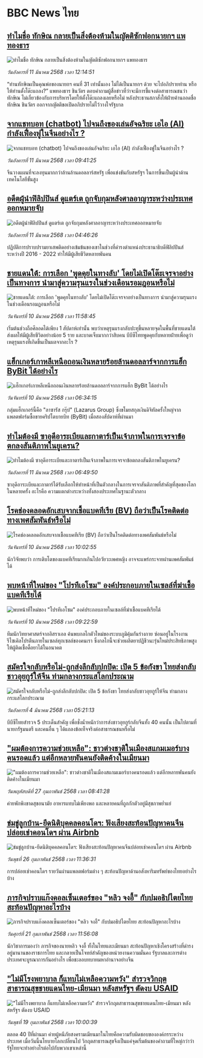 # BBC News ไทย## [ทำไมชื่อ ทักษิณ กลายเป็นสิ่งต้องห้ามในญัตติซักฟอกนายกฯ แพทองธาร](https://www.bbc.com/thai/articles/cn7vkz3mn56o?at_campaign=githubrss)![ทำไมชื่อ ทักษิณ กลายเป็นสิ่งต้องห้ามในญัตติซักฟอกนายกฯ แพทองธาร](https://ichef.bbci.co.uk/ace/standard/240/cpsprodpb/e0a1/live/3c8d7660-fe74-11ef-a0d9-29ad7a7f0cf2.jpg)_วันอังคารที่ 11 มีนาคม 2568 เวลา 12:14:51_“ท่านทักษิณเป็นคุณพ่อของนายกฯ คนที่ 31 เท่านั้นเอง ไม่ได้เป็นนายกฯ ด้วย จะไปอภิปรายท่าน หรือให้ท่านตั้งโต๊ะแถลง?” แพทองธาร ชินวัตร ตอบคำถามผู้สื่อข่าวที่ว่าจะมีการชี้แจงต่อสาธารณชนว่า ทักษิณ ไม่เกี่ยวข้องกับการบริหารโดยให้ตั้งโต๊ะแถลงเลยหรือไม่ หลังประธานสภาสั่งให้ฝ่ายค้านถอดชื่อ ทักษิณ ชินวัตร ออกจากญัตติขอเปิดอภิปรายไม่ไว้วางใจรัฐบาล## [จากแชทบอท (chatbot) ไปจนถึงของเล่นอัจฉริยะ เอไอ (AI) กำลังเฟื่องฟูในจีนอย่างไร ?](https://www.bbc.com/thai/articles/c4g0p0y3mjjo?at_campaign=githubrss)![จากแชทบอท (chatbot) ไปจนถึงของเล่นอัจฉริยะ เอไอ (AI) กำลังเฟื่องฟูในจีนอย่างไร ?](https://ichef.bbci.co.uk/ace/standard/240/cpsprodpb/7ff4/live/b87a1cc0-fd56-11ef-896e-d7e7fb1719a4.jpg)_วันอังคารที่ 11 มีนาคม 2568 เวลา 09:41:25_จีนวางแผนที่จะลงทุนมากกว่าล้านล้านดอลลาร์สหรัฐ เพื่อแข่งขันกับสหรัฐฯ ในการขึ้นเป็นผู้นำด้านเทคโนโลยีขั้นสูง## [อดีตผู้นำฟิลิปปินส์ ดูแตร์เต ถูกจับกุมหลังศาลอาญาระหว่างประเทศออกหมายจับ](https://www.bbc.com/thai/articles/cwyjvx4wmw1o?at_campaign=githubrss)![อดีตผู้นำฟิลิปปินส์ ดูแตร์เต ถูกจับกุมหลังศาลอาญาระหว่างประเทศออกหมายจับ](https://ichef.bbci.co.uk/ace/standard/240/cpsprodpb/a172/live/3ee6f230-fe31-11ef-8c3d-b7dcc7510cb1.jpg)_วันอังคารที่ 11 มีนาคม 2568 เวลา 04:46:26_ปฏิบัติการปราบปรามยาเสพติดอย่างเข้มข้นของเขาในช่วงที่ดำรงตำแหน่งประธานาธิบดีฟิลิปปินส์ระหว่างปี 2016 - 2022 ทำให้มีผู้เสียชีวิตหลายพันคน## [ชายแดนใต้: การเลือก 'พูดคุยในทางลับ' โดยไม่เปิดโต๊ะเจรจาอย่างเป็นทางการ นำมาสู่ความรุนแรงในช่วงเดือนรอมฎอนหรือไม่](https://www.bbc.com/thai/articles/c4g9p0ndpnyo?at_campaign=githubrss)![ชายแดนใต้: การเลือก 'พูดคุยในทางลับ' โดยไม่เปิดโต๊ะเจรจาอย่างเป็นทางการ นำมาสู่ความรุนแรงในช่วงเดือนรอมฎอนหรือไม่](https://ichef.bbci.co.uk/ace/standard/240/cpsprodpb/483a/live/1fb68490-fd9e-11ef-9e61-71ee71f26eb1.jpg)_วันจันทร์ที่ 10 มีนาคม 2568 เวลา 11:58:45_เริ่มต้นช่วงถือศีลอดได้เพียง  1 สัปดาห์เท่านั้น พบว่าเหตุรุนแรงกลับปะทุขึ้นหลายจุดในพื้นที่ชายแดนใต้ ส่งผลให้มีผู้เสียชีวิตอย่างน้อย 5 ราย และบาดเจ็บมากกว่าสิบคน บีบีซีไทยพูดคุยกับหลายฝ่ายเพื่อดูว่าเหตุรุนแรงที่เกิดขึ้นเป็นผลจากอะไร ?## [แฮ็กเกอร์เกาหลีเหนือถอนเงินหลายร้อยล้านดอลลาร์จากการแฮ็ก ByBit ได้อย่างไร ](https://www.bbc.com/thai/articles/cgkmzep432zo?at_campaign=githubrss)![แฮ็กเกอร์เกาหลีเหนือถอนเงินหลายร้อยล้านดอลลาร์จากการแฮ็ก ByBit ได้อย่างไร ](https://ichef.bbci.co.uk/ace/standard/240/cpsprodpb/29fa/live/8d521bb0-fb62-11ef-896e-d7e7fb1719a4.png)_วันจันทร์ที่ 10 มีนาคม 2568 เวลา 06:34:15_กลุ่มแฮ็กเกอร์นี้คือ "ลาซารัส กรุ๊ป" (Lazarus Group) ซึ่งขโมยสกุลเงินดิจิทัลครั้งใหญ่จากแพลตฟอร์มซื้อขายคริปโตบายบิท (ByBit) เมื่อสองสัปดาห์ที่ผ่านมา## [ทำไมต้องมี ซาอุดีอาระเบียและกาตาร์เป็นเจ้าภาพในการเจรจาข้อตกลงสันติภาพในยูเครน?](https://www.bbc.com/thai/articles/c78e36wn516o?at_campaign=githubrss)![ทำไมต้องมี ซาอุดีอาระเบียและกาตาร์เป็นเจ้าภาพในการเจรจาข้อตกลงสันติภาพในยูเครน?](https://ichef.bbci.co.uk/ace/standard/240/cpsprodpb/b46e/live/4cc08570-fdb8-11ef-b5c6-2785113aea78.jpg)_วันอังคารที่ 11 มีนาคม 2568 เวลา 06:49:50_ซาอุดีอาระเบียและกาตาร์ได้รับเลือกให้ทำหน้าที่เป็นตัวกลางในการเจรจาสันติภาพที่สำคัญที่สุดของโลกในหลายครั้ง อะไรคือ ความแตกต่างระหว่างทั้งสองประเทศในฐานะตัวกลาง## [โรคช่องคลอดอักเสบจากเชื้อแบคทีเรีย (BV) ถือว่าเป็นโรคติดต่อทางเพศสัมพันธ์หรือไม่](https://www.bbc.com/thai/articles/c74307p1xwxo?at_campaign=githubrss)![โรคช่องคลอดอักเสบจากเชื้อแบคทีเรีย (BV) ถือว่าเป็นโรคติดต่อทางเพศสัมพันธ์หรือไม่](https://ichef.bbci.co.uk/ace/standard/240/cpsprodpb/4c1b/live/8d1d7800-fa6e-11ef-8249-930055ca9590.jpg)_วันจันทร์ที่ 10 มีนาคม 2568 เวลา 10:02:55_นักวิจัยพบว่า การเติบโตของแบคทีเรียมากเกินไปอวัยวะเพศหญิง อาจจะแพร่กระจายผ่านเพศสัมพันธ์ได้## [พบหน้าที่ใหม่ของ "โปรทีเอโซม" องค์ประกอบภายในเซลล์ที่ฆ่าเชื้อแบคทีเรียได้](https://www.bbc.com/thai/articles/ceqj0pn14npo?at_campaign=githubrss)![พบหน้าที่ใหม่ของ "โปรทีเอโซม" องค์ประกอบภายในเซลล์ที่ฆ่าเชื้อแบคทีเรียได้](https://ichef.bbci.co.uk/ace/standard/240/cpsprodpb/b1bb/live/5b5c29e0-fa02-11ef-8253-81408cbb565c.jpg)_วันจันทร์ที่ 10 มีนาคม 2568 เวลา 09:22:59_ทีมนักวิทยาศาสตร์จากอิสราเอล ค้นพบกลไกตัวใหม่ของระบบภูมิคุ้มกันร่างกาย ซ่อนอยู่ในโรงงานรีไซเคิลโปรตีนภายในเซลล์ทุกเซลล์ของคนเรา ซึ่งกลไกนี้จะช่วยผลิตยาปฏิชีวนะรุ่นใหม่ประสิทธิภาพสูงให้ผู้ติดเชื้อดื้อยาได้ในอนาคต## [สมัครใจกลับหรือไม่-ถูกส่งลึกลับปกปิด: เปิด 5 ข้อกังขา ไทยส่งกลับชาวอุยกูร์ให้จีน ท่ามกลางกระแสโลกประณาม](https://www.bbc.com/thai/articles/cj677j4r6jno?at_campaign=githubrss)![สมัครใจกลับหรือไม่-ถูกส่งลึกลับปกปิด: เปิด 5 ข้อกังขา ไทยส่งกลับชาวอุยกูร์ให้จีน ท่ามกลางกระแสโลกประณาม](https://ichef.bbci.co.uk/ace/standard/240/cpsprodpb/b503/live/bfb85050-f5c3-11ef-97ab-abb74cabf06c.jpg)_วันอังคารที่ 4 มีนาคม 2568 เวลา 05:21:13_บีบีซีไทยสำรวจ 5 ประเด็นสำคัญ เพื่อชั่งน้ำหนักว่าการส่งชาวอุยกูร์กลับจีนทั้ง 40 คนนั้น เป็นไปตามที่นายกรัฐมนตรี และคนอื่น ๆ ได้แถลงข้อเท็จจริงต่อสาธารณชนหรือไม่## ["ผมต้องการความช่วยเหลือ": ชาวต่างชาติในเมืองสแกมเมอร์บางคนรอดแล้ว แต่อีกหลายพันคนยังติดค้างในเมียนมา](https://www.bbc.com/thai/articles/cdx229ek55qo?at_campaign=githubrss)!["ผมต้องการความช่วยเหลือ": ชาวต่างชาติในเมืองสแกมเมอร์บางคนรอดแล้ว แต่อีกหลายพันคนยังติดค้างในเมียนมา](https://ichef.bbci.co.uk/ace/standard/240/cpsprodpb/cac7/live/60c82030-f4b9-11ef-9e61-71ee71f26eb1.jpg)_วันพฤหัสบดีที่ 27 กุมภาพันธ์ 2568 เวลา 08:41:28_ค่ายพักพิงขาดสุขอนามัย อาหารแทบไม่เพียงพอ และหลายคนที่ถูกกักตัวอยู่มีสุขภาพย่ำแย่## [ข่มขู่ลูกบ้าน-ยึดนิติบุคคลคอนโดฯ: ฟังเสียงสะท้อนปัญหาคนจีนปล่อยเช่าคอนโดฯ ผ่าน Airbnb](https://www.bbc.com/thai/articles/c5y920wzjvxo?at_campaign=githubrss)![ข่มขู่ลูกบ้าน-ยึดนิติบุคคลคอนโดฯ: ฟังเสียงสะท้อนปัญหาคนจีนปล่อยเช่าคอนโดฯ ผ่าน Airbnb](https://ichef.bbci.co.uk/ace/standard/240/cpsprodpb/a700/live/73f34de0-f42f-11ef-896e-d7e7fb1719a4.jpg)_วันพุธที่ 26 กุมภาพันธ์ 2568 เวลา 11:36:31_การปล่อยเช่าคอนโดฯ รายวันผ่านแพลตฟอร์มต่าง ๆ สะท้อนปัญหาด้านอสังหาริมทรัพย์ของไทยอย่างไรบ้าง## [ภารกิจปราบแก๊งคอลเซ็นเตอร์ของ "หลิว จงอี้" กับปมอธิปไตยไทย สะท้อนปัญหาอะไรบ้าง](https://www.bbc.com/thai/articles/c1jpd14n122o?at_campaign=githubrss)![ภารกิจปราบแก๊งคอลเซ็นเตอร์ของ "หลิว จงอี้" กับปมอธิปไตยไทย สะท้อนปัญหาอะไรบ้าง](https://ichef.bbci.co.uk/ace/standard/240/cpsprodpb/d8c9/live/8bfa5a90-f043-11ef-a319-fb4e7360c4ec.jpg)_วันศุกร์ที่ 21 กุมภาพันธ์ 2568 เวลา 11:56:08_นักวิชาการมองว่า ภารกิจของนายหลิว จงอี้ ทั้งในไทยและเมียนมา สะท้อนปัญหาเชิงโครงสร้างที่ดำรงอยู่มานานของราชการไทย และกลายเป็นโจทย์สำคัญของหน่วยงานความมั่นคง รัฐบาลและการต่างประเทศจะบูรณาการกันอย่างไร เพื่อชะลอบทบาทมหาอำนาจอย่างจีน## ["ไม่มีโรงพยาบาล ก็แทบไม่เหลือความหวัง" สำรวจวิกฤตสาธารณสุขชายแดนไทย-เมียนมา หลังสหรัฐฯ ตัดงบ USAID](https://www.bbc.com/thai/articles/cpqlgdvwyleo?at_campaign=githubrss)!["ไม่มีโรงพยาบาล ก็แทบไม่เหลือความหวัง" สำรวจวิกฤตสาธารณสุขชายแดนไทย-เมียนมา หลังสหรัฐฯ ตัดงบ USAID](https://ichef.bbci.co.uk/ace/standard/240/cpsprodpb/5042/live/0e66d0b0-ee9d-11ef-a319-fb4e7360c4ec.jpg)_วันพุธที่ 19 กุมภาพันธ์ 2568 เวลา 10:00:39_ตลอด 40 ปีที่ผ่านมา ค่ายผู้หนีภัยสงครามเมียนมาในไทยคือความรับผิดชอบขององค์กรระหว่างประเทศ เมื่อวันนี้นโยบายโลกเปลี่ยนไป วิกฤตสาธารณสุขจึงเป็นแค่จุดเริ่มต้นของคำถามที่ใหญ่กว่าว่า รัฐไทยจะทำอย่างไรต่อไปกับพวกเขาเหล่านี้